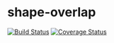 # shape-overlap
[![Build Status](https://travis-ci.org/rifttech/shape-overlap.svg?branch=master)](https://travis-ci.org/rifttech/shape-overlap)
[![Coverage Status](https://coveralls.io/repos/github/rifttech/shape-overlap/badge.svg?branch=master)](https://coveralls.io/github/rifttech/shape-overlap?branch=master)